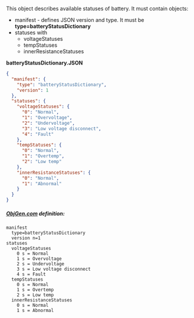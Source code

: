 This object describes available statuses of battery. It must contain objects:

- manifest - defines JSON version and type. It must be **type=batteryStatusDictionary**
- statuses with
  - voltageStatuses
  - tempStatuses
  - innerResistanceStatuses



**batteryStatusDictionary.JSON**

```json
{
  "manifest": {
    "type": "batteryStatusDictionary",
    "version": 1
  },
  "statuses": {
    "voltageStatuses": {
      "0": "Normal",
      "1": "Overvoltage",
      "2": "Undervoltage",
      "3": "Low voltage disconnect",
      "4": "Fault"
    },
    "tempStatuses": {
      "0": "Normal",
      "1": "Overtemp",
      "2": "Low temp"
    },
    "innerResistanceStatuses": {
      "0": "Normal",
      "1": "Abnormal"
    }
  }
}
```



##### [ObjGen.com](http://www.objgen.com/json) definition:

```
manifest
  type=batteryStatusDictionary
  version n=1
statuses
  voltageStatuses
    0 s = Normal
    1 s = Overvoltage
    2 s = Undervoltage
    3 s = Low voltage disconnect
    4 s = Fault
  tempStatuses
    0 s = Normal
    1 s = Overtemp
    2 s = Low temp
  innerResistanceStatuses
    0 s = Normal
    1 s = Abnormal
```

